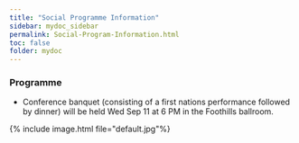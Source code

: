 ```yaml
---
title: "Social Programme Information"
sidebar: mydoc_sidebar
permalink: Social-Program-Information.html
toc: false 
folder: mydoc
---
```


### Programme
* Conference banquet (consisting of a first nations performance followed by dinner) will be held Wed Sep 11 at 6 PM in the Foothills ballroom.

{% include image.html file="default.jpg"%}  